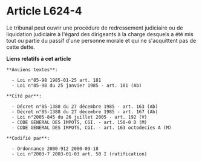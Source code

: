# Article L624-4

Le tribunal peut ouvrir une procédure de redressement judiciaire ou de liquidation judiciaire à l'égard des dirigeants à la
charge desquels a été mis tout ou partie du passif d'une personne morale et qui ne s'acquittent pas de cette dette.

**Liens relatifs à cet article**

	**Anciens textes**:

	  - Loi n°85-98 1985-01-25 art. 181
	  - Loi n°85-98 du 25 janvier 1985 - art. 181 (Ab)

	**Cité par**:

	  - Décret n°85-1388 du 27 décembre 1985 - art. 163 (Ab)
	  - Décret n°85-1388 du 27 décembre 1985 - art. 167 (Ab)
	  - Loi n°2005-845 du 26 juillet 2005 - art. 192 (V)
	  - CODE GENERAL DES IMPOTS, CGI. - art. 150-0 D (M)
	  - CODE GENERAL DES IMPOTS, CGI. - art. 163 octodecies A (M)

	**Codifié par**:

	  - Ordonnance 2000-912 2000-09-18
	  - Loi n°2003-7 2003-01-03 art. 50 I (ratification)
